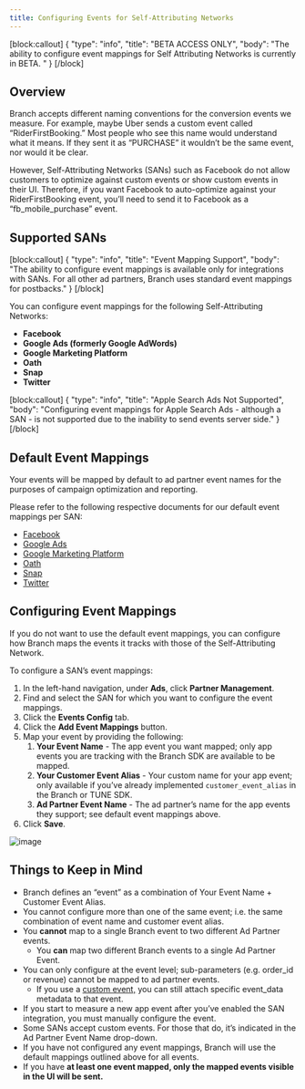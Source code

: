 ```yaml
---
title: Configuring Events for Self-Attributing Networks
---
```

[block:callout]
{
  "type": "info",
  "title": "BETA ACCESS ONLY",
  "body": "The ability to configure event mappings for Self Attributing Networks is currently in BETA.  "
}
[/block]

## Overview

Branch accepts different naming conventions for the conversion events we measure. For example, maybe Uber sends a custom event called “RiderFirstBooking.” Most people who see this name would understand what it means. If they sent it as “PURCHASE” it wouldn’t be the same event, nor would it be clear.

However, Self-Attributing Networks (SANs) such as Facebook do not allow customers to optimize against custom events or show custom events in their UI. Therefore, if you want Facebook to auto-optimize against your RiderFirstBooking event, you’ll need to send it to Facebook as a “fb_mobile_purchase” event.

## Supported SANs

[block:callout]
{
  "type": "info",
  "title": "Event Mapping Support",
  "body": "The ability to configure event mappings is available only for integrations with SANs.  For all other ad partners, Branch uses standard event mappings for postbacks."
}
[/block]

You can configure event mappings for the following Self-Attributing Networks:

*   **Facebook**
*   **Google Ads (formerly Google AdWords)**
*   **Google Marketing Platform**
*   **Oath**
*   **Snap**
*   **Twitter**

[block:callout]
{
  "type": "info",
  "title": "Apple Search Ads Not Supported",
  "body": "Configuring event mappings for Apple Search Ads - although a SAN - is not supported due to the inability to send events server side."
}
[/block]

## Default Event Mappings

Your events will be mapped by default to ad partner event names for the purposes of campaign optimization and reporting.

Please refer to the following respective documents for our default event mappings per SAN:

*   [Facebook](https://docs.branch.io/deep-linked-ads/facebook-ads-overview/#event-names)
*   [Google Ads](https://docs.branch.io/deep-linked-ads/google-ads-overview/#forwarding-events-to-google-ads)
*   [Google Marketing Platform](https://docs.branch.io/deep-linked-ads/google-marketing-platform-app-conversion-tracking/#forwarding-events-to-google-marketing-platform)
*   [Oath](https://docs.branch.io/deep-linked-ads/oath-mobile-tracking/#event-names)
*   [Snap](https://docs.branch.io/deep-linked-ads/snap-mobile-tracking/#event-names)
*   [Twitter](https://docs.branch.io/deep-linked-ads/twitter-ads-app-install/#forwarding-events-to-twitter-ads)

## Configuring Event Mappings

If you do not want to use the default event mappings, you can configure how Branch maps the events it tracks with those of the Self-Attributing Network.

To configure a SAN’s event mappings:

1. In the left-hand navigation, under <notranslate>**Ads**</notranslate>, click <notranslate>**Partner Management**</notranslate>.
2. Find and select the SAN for which you want to configure the event mappings.
3. Click the <notranslate>**Events Config**</notranslate> tab.
4. Click the <notranslate>**Add Event Mappings**</notranslate> button.
5.  Map your event by providing the following:
    1. <notranslate>**Your Event Name**</notranslate> - The app event you want mapped; only app events you are tracking with the Branch SDK are available to be mapped.
    2. <notranslate>**Your Customer Event Alias**</notranslate> - Your custom name for your app event; only available if you’ve already implemented `customer_event_alias` in the Branch or TUNE SDK.
    3. <notranslate>**Ad Partner Event Name**</notranslate> - The ad partner’s name for the app events they support; see default event mappings above.
6. Click <notranslate>**Save**</notranslate>.

![image](/_assets/img/pages/partner-management/event-mappings.gif)

## Things to Keep in Mind

*   Branch defines an “event” as a combination of Your Event Name + Customer Event Alias.
*   You cannot configure more than one of the same event; i.e. the same combination of event name and customer event alias.
*   You **cannot** map to a single Branch event to two different Ad Partner events.
    *   You **can** map two different Branch events to a single Ad Partner Event.
*   You can only configure at the event level; sub-parameters (e.g. order_id or revenue) cannot be mapped to ad partner events.
    *   If you use a [custom event,](https://docs.branch.io/apps/v2event/) you can still attach specific event_data metadata to that event.
*   If you start to measure a new app event after you’ve enabled the SAN integration, you must manually configure the event.
*   Some SANs accept custom events.  For those that do, it’s indicated in the Ad Partner Event Name drop-down.
*   If you have not configured any event mappings, Branch will use the default mappings outlined above for all events.
*   If you have **at least one event mapped, only the mapped events visible in the UI will be sent.**
